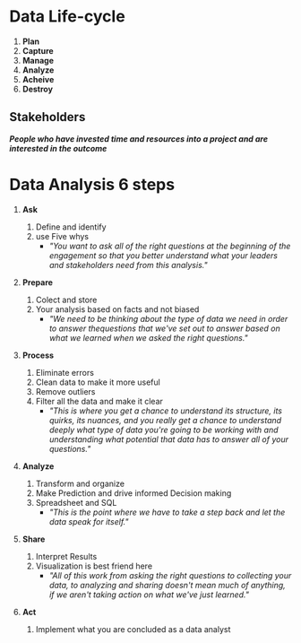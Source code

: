 # Data Life-cycle

1. **Plan**
2. **Capture**
3. **Manage**
4. **Analyze**
5. **Acheive**
6. **Destroy**

## Stakeholders

**_People who have invested time and resources into a project and are interested in the outcome_**

# Data Analysis 6 steps

1. **Ask**
   1. Define and identify
   2. use Five whys
      - _"You want to ask all of the right questions at the beginning of the engagement so that you better understand what your leaders and stakeholders need from this analysis."_
1. **Prepare**

   1. Colect and store
   2. Your analysis based on facts and not biased
      - _"We need to be thinking about the type of data we need in order to answer thequestions that we've set out to answer based on what we learned when we asked the right questions."_

1. **Process**

   1. Eliminate errors
   2. Clean data to make it more useful
   3. Remove outliers
   4. Filter all the data and make it clear
      - _"This is where you get a chance to understand its structure, its quirks, its nuances, and you really get a chance to understand deeply what type of data you're going to be working with and understanding what potential that data has to answer all of your questions."_

1. **Analyze**
   1. Transform and organize
   2. Make Prediction and drive informed Decision making
   3. Spreadsheet and SQL
      - _"This is the point where we have to take a step back and let the data speak for itself."_
1. **Share**
   1. Interpret Results
   2. Visualization is best friend here
      - _"All of this work from asking the right questions to collecting your data, to analyzing and sharing doesn't mean much of anything, if we aren't taking action on what we've just learned."_
1. **Act**
   1. Implement what you are concluded as a data analyst

